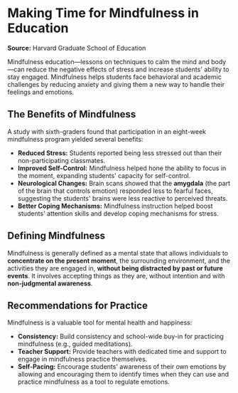 # Making Time for Mindfulness in Education

**Source:** Harvard Graduate School of Education

Mindfulness education—lessons on techniques to calm the mind and body—can reduce the negative effects of stress and increase students' ability to stay engaged. Mindfulness helps students face behavioral and academic challenges by reducing anxiety and giving them a new way to handle their feelings and emotions.

## The Benefits of Mindfulness

A study with sixth-graders found that participation in an eight-week mindfulness program yielded several benefits:

* **Reduced Stress:** Students reported being less stressed out than their non-participating classmates.
* **Improved Self-Control:** Mindfulness helped hone the ability to focus in the moment, expanding students' capacity for self-control.
* **Neurological Changes:** Brain scans showed that the **amygdala** (the part of the brain that controls emotion) responded less to fearful faces, suggesting the students' brains were less reactive to perceived threats.
* **Better Coping Mechanisms:** Mindfulness instruction helped boost students' attention skills and develop coping mechanisms for stress.

## Defining Mindfulness

Mindfulness is generally defined as a mental state that allows individuals to **concentrate on the present moment**, the surrounding environment, and the activities they are engaged in, **without being distracted by past or future events**. It involves accepting things as they are, without intention and with **non-judgmental awareness**.

## Recommendations for Practice

Mindfulness is a valuable tool for mental health and happiness:

* **Consistency:** Build consistency and school-wide buy-in for practicing mindfulness (e.g., guided meditations).
* **Teacher Support:** Provide teachers with dedicated time and support to engage in mindfulness practice themselves.
* **Self-Pacing:** Encourage students' awareness of their own emotions by allowing and encouraging them to identify times when they can use and practice mindfulness as a tool to regulate emotions.
